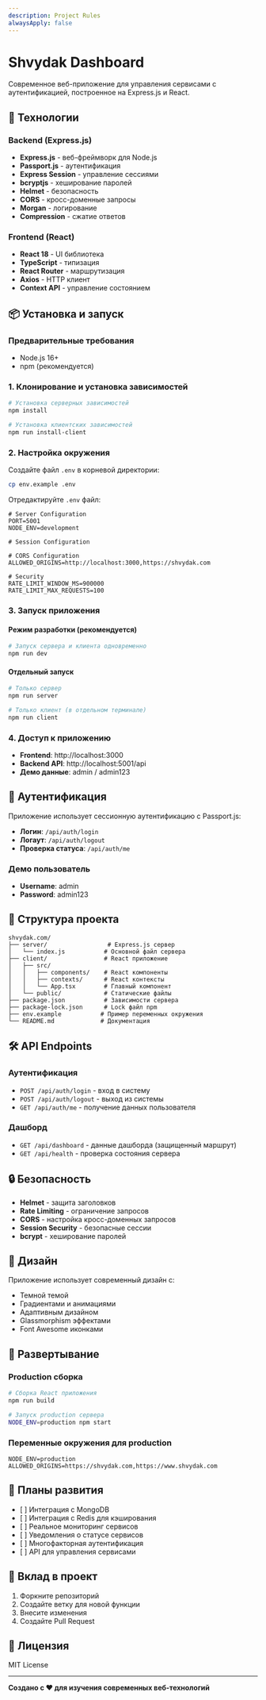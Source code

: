 ```yaml
---
description: Project Rules
alwaysApply: false
---
```


# Shvydak Dashboard

Современное веб-приложение для управления сервисами с аутентификацией, построенное на Express.js и React.

## 🚀 Технологии

### Backend (Express.js)

-    **Express.js** - веб-фреймворк для Node.js
-    **Passport.js** - аутентификация
-    **Express Session** - управление сессиями
-    **bcryptjs** - хеширование паролей
-    **Helmet** - безопасность
-    **CORS** - кросс-доменные запросы
-    **Morgan** - логирование
-    **Compression** - сжатие ответов

### Frontend (React)

-    **React 18** - UI библиотека
-    **TypeScript** - типизация
-    **React Router** - маршрутизация
-    **Axios** - HTTP клиент
-    **Context API** - управление состоянием

## 📦 Установка и запуск

### Предварительные требования

-    Node.js 16+
-    npm (рекомендуется)

### 1. Клонирование и установка зависимостей

```bash
# Установка серверных зависимостей
npm install

# Установка клиентских зависимостей
npm run install-client
```

### 2. Настройка окружения

Создайте файл `.env` в корневой директории:

```bash
cp env.example .env
```

Отредактируйте `.env` файл:

```env
# Server Configuration
PORT=5001
NODE_ENV=development

# Session Configuration

# CORS Configuration
ALLOWED_ORIGINS=http://localhost:3000,https://shvydak.com

# Security
RATE_LIMIT_WINDOW_MS=900000
RATE_LIMIT_MAX_REQUESTS=100
```

### 3. Запуск приложения

#### Режим разработки (рекомендуется)

```bash
# Запуск сервера и клиента одновременно
npm run dev
```

#### Отдельный запуск

```bash
# Только сервер
npm run server

# Только клиент (в отдельном терминале)
npm run client
```

### 4. Доступ к приложению

-    **Frontend**: http://localhost:3000
-    **Backend API**: http://localhost:5001/api
-    **Демо данные**: admin / admin123

## 🔐 Аутентификация

Приложение использует сессионную аутентификацию с Passport.js:

-    **Логин**: `/api/auth/login`
-    **Логаут**: `/api/auth/logout`
-    **Проверка статуса**: `/api/auth/me`

### Демо пользователь

-    **Username**: admin
-    **Password**: admin123

## 📁 Структура проекта

```
shvydak.com/
├── server/                 # Express.js сервер
│   └── index.js           # Основной файл сервера
├── client/                # React приложение
│   ├── src/
│   │   ├── components/    # React компоненты
│   │   ├── contexts/      # React контексты
│   │   └── App.tsx        # Главный компонент
│   └── public/            # Статические файлы
├── package.json           # Зависимости сервера
├── package-lock.json      # Lock файл npm
├── env.example           # Пример переменных окружения
└── README.md             # Документация
```

## 🛠 API Endpoints

### Аутентификация

-    `POST /api/auth/login` - вход в систему
-    `POST /api/auth/logout` - выход из системы
-    `GET /api/auth/me` - получение данных пользователя

### Дашборд

-    `GET /api/dashboard` - данные дашборда (защищенный маршрут)
-    `GET /api/health` - проверка состояния сервера

## 🔒 Безопасность

-    **Helmet** - защита заголовков
-    **Rate Limiting** - ограничение запросов
-    **CORS** - настройка кросс-доменных запросов
-    **Session Security** - безопасные сессии
-    **bcrypt** - хеширование паролей

## 🎨 Дизайн

Приложение использует современный дизайн с:

-    Темной темой
-    Градиентами и анимациями
-    Адаптивным дизайном
-    Glassmorphism эффектами
-    Font Awesome иконками

## 🚀 Развертывание

### Production сборка

```bash
# Сборка React приложения
npm run build

# Запуск production сервера
NODE_ENV=production npm start
```

### Переменные окружения для production

```env
NODE_ENV=production
ALLOWED_ORIGINS=https://shvydak.com,https://www.shvydak.com
```

## 📝 Планы развития

-    [ ] Интеграция с MongoDB
-    [ ] Интеграция с Redis для кэширования
-    [ ] Реальное мониторинг сервисов
-    [ ] Уведомления о статусе сервисов
-    [ ] Многофакторная аутентификация
-    [ ] API для управления сервисами

## 🤝 Вклад в проект

1. Форкните репозиторий
2. Создайте ветку для новой функции
3. Внесите изменения
4. Создайте Pull Request

## 📄 Лицензия

MIT License

---

**Создано с ❤️ для изучения современных веб-технологий**
